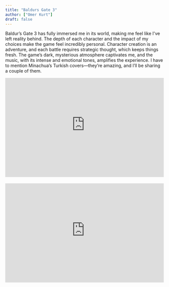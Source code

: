 ```yaml
---
title: "Baldurs Gate 3"
author: ["Omer Kurt"]
draft: false
---
```


Baldur’s Gate 3 has fully immersed me in its world, making me feel like I've left reality behind. The depth of each character and the impact of my choices make the game feel incredibly personal. Character creation is an adventure, and each battle requires strategic thought, which keeps things fresh. The game’s dark, mysterious atmosphere captivates me, and the music, with its intense and emotional tones, amplifies the experience. I have to mention Minachua’s Turkish covers—they’re amazing, and I’ll be sharing a couple of them.

<div style="display: flex; flex-wrap: wrap; justify-content: space-between; gap: 20px;">
<iframe style="flex: 1 1 350px; max-width: 100%;" width="350" height="315" src="https://www.youtube-nocookie.com/embed/30g7YihaPRQ?si=4xYTsWV4B8cPHnI6" title="YouTube video player" frameborder="0" allow="accelerometer; autoplay; clipboard-write; encrypted-media; gyroscope; picture-in-picture; web-share" referrerpolicy="strict-origin-when-cross-origin" allowfullscreen></iframe>

<iframe  style="flex: 1 1 350px; max-width: 100%;" width="350" height="315" src="https://www.youtube-nocookie.com/embed/oYvXtdddeks?si=7DtMlYI1kkE9KlqK" title="YouTube video player" frameborder="0" allow="accelerometer; autoplay; clipboard-write; encrypted-media; gyroscope; picture-in-picture; web-share" referrerpolicy="strict-origin-when-cross-origin" allowfullscreen></iframe>
</div>
